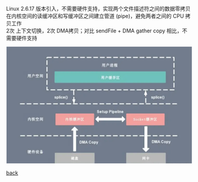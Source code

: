 Linux 2.6.17 版本引入，不需要硬件支持，实现两个文件描述符之间的数据零拷贝  
在内核空间的读缓冲区和写缓冲区之间建立管道 (pipe)，避免两者之间的 CPU 拷贝工作  
2次 上下文切换，2次 DMA拷贝；对比 sendFile + DMA gather copy 相比，不需要硬件支持  

![image](image/7.png)  

[back](../5.md)  
